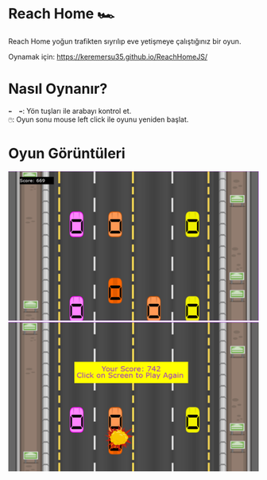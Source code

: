 # Reach Home 🏎️

Reach Home yoğun trafikten sıyrılıp eve yetişmeye çalıştığınız bir oyun. 

Oynamak için: https://keremersu35.github.io/ReachHomeJS/

# Nasıl Oynanır?

`⬅️  ➡️`: Yön tuşları ile arabayı kontrol et.</br>
`🖱️`: Oyun sonu mouse left click ile oyunu yeniden başlat.

# Oyun Görüntüleri

<img src="Images/ss1.png" width="700" height="300">  <img src="Images/ss2.png" width="700" height="300">


